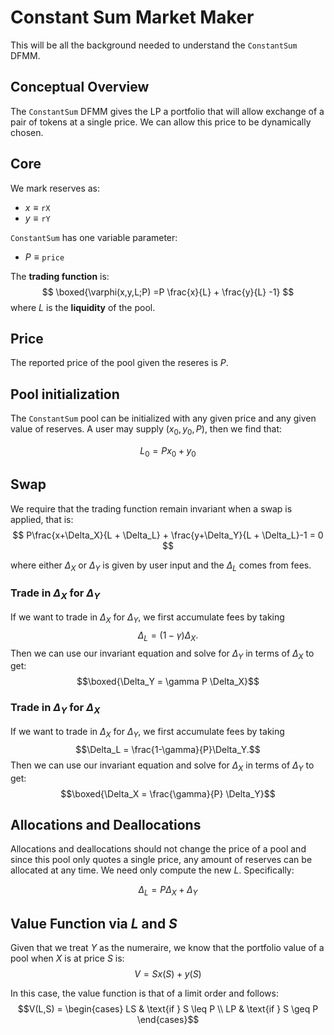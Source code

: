 # Constant Sum Market Maker
This will be all the background needed to understand the `ConstantSum` DFMM.

## Conceptual Overview
The `ConstantSum` DFMM gives the LP a portfolio that will allow exchange of a pair of tokens at a single price.
We can allow this price to be dynamically chosen.

## Core
We mark reserves as:
- $x \equiv \mathtt{rX}$
- $y \equiv \mathtt{rY}$

`ConstantSum` has one variable parameter:
- $P \equiv \mathtt{price}$ 

The **trading function** is:
$$
\boxed{\varphi(x,y,L;P) =P \frac{x}{L} + \frac{y}{L} -1}
$$
where $L$ is the **liquidity** of the pool. 

## Price
The reported price of the pool given the reseres is $P$.

## Pool initialization
The `ConstantSum` pool can be initialized with any given price and any given value of reserves. 
A user may supply $(x_0,y_0,P)$, then we find that:

$$
L_0 = Px_0 + y_0
$$

## Swap 
We require that the trading function remain invariant when a swap is applied, that is:
$$
P\frac{x+\Delta_X}{L + \Delta_L} + \frac{y+\Delta_Y}{L + \Delta_L}-1 = 0
$$

where either $\Delta_X$ or $\Delta_Y$ is given by user input and the $\Delta_L$ comes from fees.

### Trade in $\Delta_X$ for $\Delta_Y$
If we want to trade in $\Delta_X$ for $\Delta_Y$, 
we first accumulate fees by taking 
$$\Delta_L = (1-\gamma) \Delta_X.$$
Then we can use our invariant equation and solve for $\Delta_Y$ in terms of $\Delta_X$ to get:
$$\boxed{\Delta_Y = \gamma P \Delta_X}$$

### Trade in $\Delta_Y$ for $\Delta_X$
If we want to trade in $\Delta_X$ for $\Delta_Y$, 
we first accumulate fees by taking 
$$\Delta_L = \frac{1-\gamma}{P}\Delta_Y.$$
Then we can use our invariant equation and solve for $\Delta_X$ in terms of $\Delta_Y$ to get:
$$\boxed{\Delta_X = \frac{\gamma}{P} \Delta_Y}$$

## Allocations and Deallocations
Allocations and deallocations should not change the price of a pool and since this pool only quotes a single price, any amount of reserves can be allocated at any time.
We need only compute the new $L$.
Specifically:

$$
\Delta_L = P\Delta_X + \Delta_Y
$$

## Value Function via $L$ and $S$
Given that we treat $Y$ as the numeraire, we know that the portfolio value of a pool when $X$ is at price $S$ is:
$$V = Sx(S) + y(S)$$

In this case, the value function is that of a limit order and follows:
$$V(L,S) = \begin{cases}
LS & \text{if } S \leq P \\
LP & \text{if } S \geq P
\end{cases}$$

